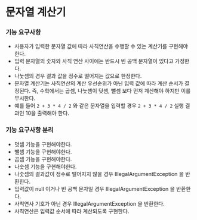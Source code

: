 # 문자열 계산기

### 기능 요구사항

- 사용자가 입력한 문자열 값에 따라 사칙연산을 수행할 수 있는 계산기를 구현해야 한다.
- 입력 문자열의 숫자와 사칙 연산 사이에는 반드시 빈 공백 문자열이 있다고 가정한다.
- 나눗셈의 경우 결과 값을 정수로 떨어지는 값으로 한정한다.
- 문자열 계산기는 사칙연산의 계산 우선순위가 아닌 입력 값에 따라 계산 순서가 결정된다. 즉, 수학에서는 곱셈, 나눗셈이 덧셈, 뺄셈 보다 먼저 계산해야 하지만 이를 무시한다.
- 예를 들어 `2 + 3 * 4 / 2` 와 같은 문자열을 입력할 경우 `2 + 3 * 4 / 2` 실행 결과인 10을 출력해야 한다.

### 기능 요구사항 분리

- 덧셈 기능을 구현해야한다.
- 뺄셈 기능을 구현해야한다.
- 곱셈 기능을 구현해야한다.
- 나숫셈 기능을 구현해야한다.
- 나숫셈의 결과값이 정수로 떨어지지 않을 경우 IllegalArgumentException 을 반환한다.
- 입력값이 null 이거나 빈 공백 문자일 경우 IllegalArgumentException 을 반환한다.
- 사칙연사 기호가 아닌 경우 IllegalArgumentException 을 반환한다.
- 사칙연산은 입력값 순서에 따라 계산되도록 구현한다.